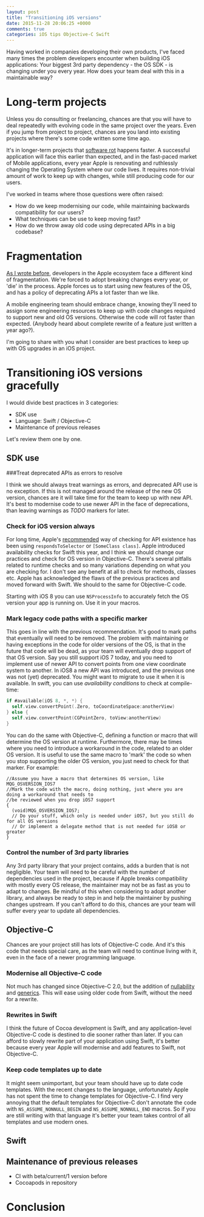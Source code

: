 ```yaml
---
layout: post
title: "Transitioning iOS versions"
date: 2015-11-28 20:06:25 +0000
comments: true
categories: iOS tips Objective-C Swift
---
```


Having worked in companies developing their own products, I've faced many times the problem developers encounter when building iOS applications: Your biggest 3rd party dependency - the OS SDK - is changing under you every year. How does your team deal with this in a maintainable way?

<!-- more -->

# Long-term projects

Unless you do consulting or freelancing, chances are that you will have to deal repeatedly with evolving code in the same project over the years. Even if you jump from project to project, chances are you land into existing projects where there's some code written some time ago.

It's in longer-term projects that [software rot][rot] happens faster. A successful application will face this earlier than expected, and in the fast-paced market of Mobile applications, every year Apple is renovating and ruthlessly changing the  Operating System where our code lives. It requires non-trivial amount of work to keep up with changes, while still producing code for our users.

I've worked in teams where those questions were often raised:

- How do we keep modernising our code, while maintaining backwards compatibility for our users?
- What techniques  can be use to keep moving fast?
- How do we throw away old code using deprecated APIs in a big codebase?

# Fragmentation

[As I wrote before][fragmentation], developers in the Apple ecosystem face a different kind of fragmentation. We're forced to adopt breaking changes every year, or 'die' in the process. Apple forces us to start using new features of the OS, and has a policy of deprecating APIs a lot faster than we like.

A mobile engineering team should embrace change, knowing they'll need to assign some engineering resources to keep up with code changes required to support new and old OS versions. Otherwise the code will rot faster than expected. (Anybody heard about complete rewrite of a feature just written a year ago?).

I'm going to share with you what I consider are best practices to keep up with OS upgrades in an iOS project.

# Transitioning iOS versions gracefully

I would divide best practices in 3 categories:

- SDK use
- Language: Swift / Objective-C
- Maintenance of previous releases

Let's review them one by one.

## SDK use

###Treat deprecated APIs as errors to resolve

I think we should always treat warnings as errors, and deprecated API use is no exception. If this is not managed around the release of the new OS version, chances are it will take time for the team to keep up with new API. It's best to modernise code to use newer API in the face of deprecations, than leaving warnings as *TODO* markers for later.

### Check for iOS version always

For long time, Apple's [recommended][version-check] way of checking for API existence has been using `respondsToSelector` or `[SomeClass class]`. Apple introduced availability checks for Swift this year, and I think we should change our practices and check for OS version in Objective-C. There's several pitfalls related to runtime checks and so many variations depending on what you are checking for. I don't see any benefit at all to check for methods, classes etc. Apple has acknowledged the flaws of the previous practices and moved forward with Swift. We should to the same for Objective-C code.

Starting with iOS 8 you can use `NSProcessInfo` to accurately fetch the OS version your app is running on. Use it in your macros.

### Mark legacy code paths with a specific marker

This goes in line with the previous recommendation. It's good to mark paths that eventually will need to be removed. The problem with maintaining or having exceptions in the code for older versions of the OS, is that in the future that code will be dead, as your team will eventually drop support of that OS version. Say you still support iOS 7 today, and you need to implement use of newer API to convert points from one view coordinate system to another. In iOS8 a new API was introduced, and the previous one was not (yet) deprecated. You might want to migrate to use it when it is available. In swift, you can use *availability conditions* to check at compile-time:

```swift
if #available(iOS 8, *, *) {
  self.view.convertPoint(.Zero, toCoordinateSpace:anotherView)
} else {
  self.view.convertPoint(CGPointZero, toView:anotherView)
}

```

You can do the same with Objective-C, defining a function or macro that will determine the OS version at runtime. Furthermore, there may be times where you need to introduce a workaround in the
code, related to an older OS version. It is useful to use the same macro to 'mark' the code so when you stop supporting the older OS version, you just need to check for that marker. For example:

```objc
//Assume you have a macro that determines OS version, like MQG_OSVERSION_IOS7
//Mark the code with the macro, doing nothing, just where you are doing a workaround that needs to
//be reviewed when you drop iOS7 support
{
  (void)MQG_OSVERSION_IOS7;
  // Do your stuff, which only is needed under iOS7, but you still do for all OS versions
  // Or implement a delegate method that is not needed for iOS8 or greater
}

```

### Control the number of 3rd party libraries
Any 3rd party library that your project contains, adds a burden that is not negligible. Your team will need to be careful with the number of dependencies used in the project, because if Apple breaks compatibility with mostly every OS release, the maintainer may not be as fast as you to adapt to changes. Be mindful of this when considering to adopt another library, and always be ready to step in and help the maintainer by pushing changes upstream. If you can't afford to do this, chances are your team will suffer every year to update all dependencies.

## Objective-C

Chances are your project still has lots of Objective-C code. And it's this code that needs special care, as the team will need to continue living with it, even in the face of a newer programming language.

### Modernise all Objective-C code

Not much has changed since Objective-C 2.0, but the addition of [nullability][nullability] and [generics][generics]. This will ease using older code from Swift, without the need for a rewrite.

### Rewrites in Swift

I think the future of Cocoa development is Swift, and any application-level Objective-C code is destined to die sooner rather than later. If you can afford to slowly rewrite part of your application using Swift, it's better because every year Apple will modernise and add features to Swift, not Objective-C.

### Keep code templates up to date

It might seem unimportant, but your team should have up to date code templates. With the recent changes to the language, unfortunately Apple has not spent the time to change templates for Objective-C.  I find very annoying that the default templates for Objective-C don't annotate the code with `NS_ASSUME_NONNULL_BEGIN` and `NS_ASSUME_NONNULL_END` macros. So if you are still writing with that language it's better your team takes control of all templates and use modern ones.

## Swift


## Maintenance of previous releases

- CI with beta/current/1 version before
- Cocoapods in repository


# Conclusion


[rot]: https://en.wikipedia.org/wiki/Software_rot
[fragmentation]: {{site.url}}/blog/2015/05/27/fragmentation/
[nullability]: {{site.url}}/blog/2015/05/27/fragmentation/
[generics]: {{site.url}}/blog/2015/06/09/adopting-objectivec-generics/
[version-check]: TODO
[transitioning-docs]: TODO
